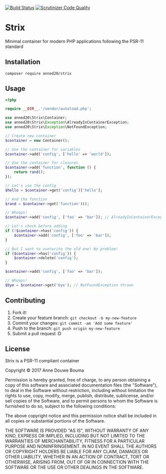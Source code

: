 [![Build Status](https://travis-ci.org/anned20/strix.svg?branch=master)](https://travis-ci.org/anned20/Strix)
[![Scrutinizer Code Quality](https://scrutinizer-ci.com/g/anned20/Strix/badges/quality-score.png?b=master)](https://scrutinizer-ci.com/g/anned20/Strix/?branch=master)

# Strix

Minimal container for modern PHP applications following the PSR-11 standard

## Installation

`composer require anned20/strix`

## Usage

```php
<?php

require __DIR__.'/vendor/autoload.php';

use anned20\Strix\Container;
use anned20\Strix\Exception\AlreadyInContainerException;
use anned20\Strix\Exception\NotFoundException;

// Create new container
$container = new Container();

// Use the container for variables
$container->add('config', ['hello' => 'world']);

// Use the container for closures
$container->add('function', function () {
	return rand();
});

// Let's use the config
$hello = $container->get('config')['hello'];

// And the function
$rand = $container->get('function')();

// Whoops!
$container->add('config', ['foo' => 'bar']); // AlreadyInContainerException thrown

// Let's check before adding
if (!$container->has('config')) {
	$container->add('config', ['foo' => 'bar']);
}

// But I want to overwrite the old one! No problem!
if ($container->has('config')) {
	$container->delete('config');
}

$container->add('config', ['foo' => 'bar']);

// Whoops!
$bye = $container->get('bye'); // NotFoundException thrown

```

## Contributing

1. Fork it!
2. Create your feature branch: `git checkout -b my-new-feature`
3. Commit your changes: `git commit -am 'Add some feature'`
4. Push to the branch: `git push origin my-new-feature`
5. Submit a pull request :D

## License

Strix is a PSR-11 compliant container

Copyright © 2017 Anne Douwe Bouma

Permission is hereby granted, free of charge, to any person obtaining
a copy of this software and associated documentation files (the "Software"),
to deal in the Software without restriction, including without limitation
the rights to use, copy, modify, merge, publish, distribute, sublicense,
and/or sell copies of the Software, and to permit persons to whom the
Software is furnished to do so, subject to the following conditions:

The above copyright notice and this permission notice shall be included
in all copies or substantial portions of the Software.

THE SOFTWARE IS PROVIDED "AS IS", WITHOUT WARRANTY OF ANY KIND,
EXPRESS OR IMPLIED, INCLUDING BUT NOT LIMITED TO THE WARRANTIES
OF MERCHANTABILITY, FITNESS FOR A PARTICULAR PURPOSE AND NONINFRINGEMENT.
IN NO EVENT SHALL THE AUTHORS OR COPYRIGHT HOLDERS BE LIABLE FOR ANY CLAIM,
DAMAGES OR OTHER LIABILITY, WHETHER IN AN ACTION OF CONTRACT,
TORT OR OTHERWISE, ARISING FROM, OUT OF OR IN CONNECTION WITH THE SOFTWARE
OR THE USE OR OTHER DEALINGS IN THE SOFTWARE.
